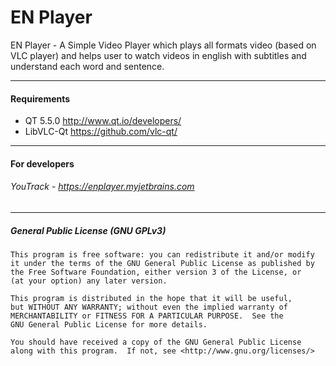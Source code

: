 # EN Player
EN Player - A Simple Video Player which plays all formats video (based on VLC player) and helps user to watch videos in english with subtitles and understand each word and sentence.
___
#### Requirements
- QT 5.5.0  http://www.qt.io/developers/
- LibVLC-Qt  https://github.com/vlc-qt/

___
#### For developers
###### YouTrack - https://enplayer.myjetbrains.com
___
##### General Public License (GNU GPLv3)
```
This program is free software: you can redistribute it and/or modify
it under the terms of the GNU General Public License as published by
the Free Software Foundation, either version 3 of the License, or
(at your option) any later version.

This program is distributed in the hope that it will be useful,
but WITHOUT ANY WARRANTY; without even the implied warranty of
MERCHANTABILITY or FITNESS FOR A PARTICULAR PURPOSE.  See the
GNU General Public License for more details.

You should have received a copy of the GNU General Public License
along with this program.  If not, see <http://www.gnu.org/licenses/>
